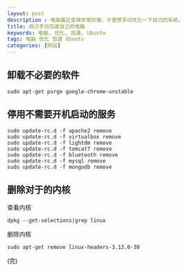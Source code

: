 ```yaml
---
layout: post 
description : 电脑最近变得非常的慢，于是想手动优化一下自己的系统。 
title: 自己手动加速自己的电脑
keywords: 电脑, 优化, 加速, Ubuntu
tags: 电脑 优化 加速 Ubuntu
categories: [网站]
---
```




## 卸载不必要的软件


```
sudo apt-get purge google-chrome-unstable
```

## 停用不需要开机启动的服务


```
sudo update-rc.d -f apache2 remove
sudo update-rc.d -f virtualbox remove
sudo update-rc.d -f lightdm remove
sudo update-rc.d -f tomcat7 remove
sudo update-rc.d -f bluetooth remove
sudo update-rc.d -f mysql remove
sudo update-rc.d -f mongodb remove
```

## 删除对于的内核

查看内核
```
dpkg --get-selections|grep linux
```

删除内核
```
sudo apt-get remove linux-headers-3.13.0-30
```
(完)


